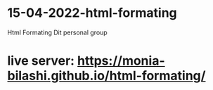 # 15-04-2022-html-formating
Html Formating 
Dit personal group
# live server:  https://monia-bilashi.github.io/html-formating/
